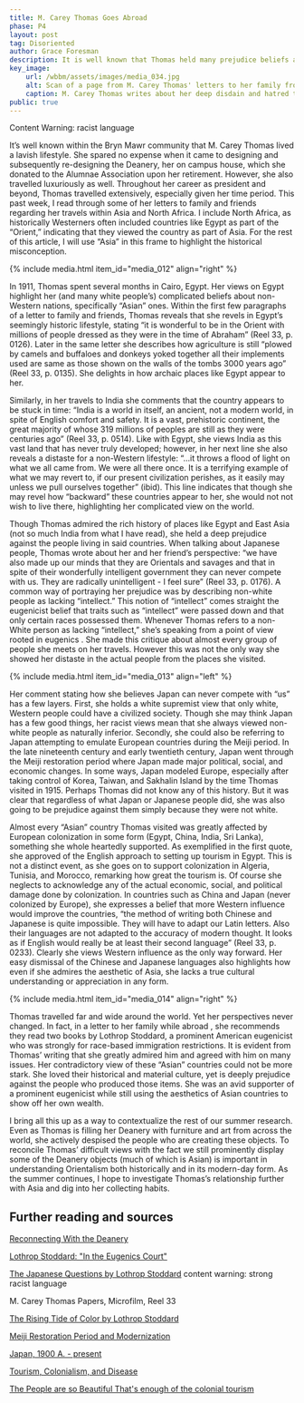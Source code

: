 ```yaml
---
title: M. Carey Thomas Goes Abroad
phase: P4
layout: post
tag: Disoriented
author: Grace Foresman
description: It is well known that Thomas held many prejudice beliefs against non-Western people and cultures; however, I aim to directly discuss her strong support of Eugenics and great disdain for Asian people despite working with Tsuda Umeko to create the Japanese Scholarship program at Bryn Mawr. 
key_image:
    url: /wbbm/assets/images/media_034.jpg
    alt: Scan of a page from M. Carey Thomas' letters to her family from her trip to Japan 
    caption: M. Carey Thomas writes about her deep disdain and hatred towards Japanese people and their culture. 
public: true 
--- 
```

Content Warning:  racist language  

It’s well known within the Bryn Mawr community that M. Carey Thomas lived a lavish lifestyle. She spared no expense when it came to designing and subsequently re-designing the Deanery, her on campus house, which she donated to the Alumnae Association upon her retirement. However, she also travelled luxuriously as well. Throughout her career as president and beyond, Thomas travelled extensively, especially given her time period. This past week, I read through some of her letters to family and friends regarding her travels within Asia and North Africa. I include North Africa, as historically Westerners often included countries like Egypt as part of the “Orient,” indicating that they viewed the country as part of Asia. For the rest of this article, I will use “Asia” in this frame to highlight the historical misconception.

{% include media.html item_id="media_012" align="right" %}

In 1911, Thomas spent several months in Cairo, Egypt. Her views on Egypt highlight her (and many white people’s) complicated beliefs about non-Western nations, specifically “Asian” ones. Within the first few paragraphs of a letter to family and friends, Thomas reveals that she revels in Egypt’s seemingly historic lifestyle, stating “it is wonderful to be in the Orient with millions of people dressed as they were in the time of Abraham” (Reel 33, p. 0126). Later  in the same letter she describes how agriculture is still “plowed by camels and buffaloes and donkeys yoked together all their implements used are same as those shown on the walls of the tombs 3000 years ago” (Reel 33, p. 0135). She delights in how archaic places like Egypt appear to her.  

Similarly, in her travels to India she comments that the country appears to be stuck in time: “India is a world in itself, an ancient, not a modern world, in spite of English comfort and safety. It is a vast, prehistoric continent, the great majority of whose 319 millions of peoples are still as they were centuries ago” (Reel 33, p. 0514). Like with Egypt, she views India as this vast land that has never truly developed; however, in her next line she also reveals a distaste for a non-Western lifestyle: “…it throws a flood of light on what we all came from. We were all there once. It is a terrifying example of what we may revert to, if our present civilization perishes, as it easily may unless we pull ourselves together” (ibid). This line indicates that though she may revel how “backward” these countries appear to her, she would not not wish to live there, highlighting her complicated view on the world. 

Though Thomas admired the rich history of places like Egypt and East Asia (not so much India from what I have read), she held a deep prejudice against the people living in said countries. When talking about Japanese people, Thomas wrote about her and her friend’s perspective: “we have also made up our minds that they are Orientals and savages and that in spite of their wonderfully intelligent government they can never compete with us. They are radically unintelligent - I feel sure” (Reel 33, p. 0176). A common way of portraying her prejudice was by describing non-white people as lacking “intellect.” This notion of “intellect” comes straight the eugenicist belief that traits such as “intellect” were passed down and that only certain races possessed them. Whenever Thomas refers to a non-White person as lacking “intellect,” she’s speaking from a point of view rooted in eugenics . She made this critique about almost every group of people she meets on her travels. However  this was not the only way she showed her distaste in the actual people from the places she visited.

{% include media.html item_id="media_013" align="left" %}

Her comment stating how she believes Japan can never compete with “us” has a few layers. First, she holds a white supremist view that only white, Western people could have a civilized society. Though she may think Japan has a few good things, her racist views mean that she always viewed non-white people as naturally inferior. Secondly, she could also be referring to Japan attempting to emulate European countries during the Meiji period. In the late nineteenth century and early twentieth century, Japan went through the Meiji restoration period where Japan made major political, social, and economic changes. In some ways, Japan modeled Europe, especially after taking control of Korea, Taiwan, and Sakhalin Island by the time Thomas visited in 1915. Perhaps Thomas did not know any of this history. But it was clear that regardless of what Japan or Japanese people did, she was also going to be prejudice against them simply because they were not white.

Almost every “Asian” country Thomas visited was greatly affected by European colonization in some form (Egypt, China, India, Sri Lanka), something she whole heartedly supported. As exemplified in the first quote, she approved of the English approach to setting up tourism in Egypt. This is not a distinct event, as she goes on to support colonization in Algeria, Tunisia, and Morocco, remarking how great the tourism is. Of course she neglects to acknowledge any of the actual economic, social, and political damage done by colonization. In countries such as China and Japan (never colonized by Europe), she expresses a belief that more Western influence would improve the countries, “the method of writing both Chinese and Japanese is quite impossible. They will have to adapt our Latin letters. Also their languages are not adapted to the accuracy of modern thought. It looks as if English would really be at least their second language” (Reel 33, p. 0233). Clearly she views Western influence as the only way forward. Her easy dismissal of the Chinese and Japanese languages also highlights how even if she admires the aesthetic of Asia, she lacks a true cultural understanding or appreciation in any form.

{% include media.html item_id="media_014" align="right" %}

Thomas travelled far and wide around the world. Yet her perspectives never changed. In fact, in a letter to her family while abroad , she recommends they read two books by Lothrop Stoddard, a prominent American eugenicist who was strongly for race-based immigration restrictions. It is evident from Thomas’ writing that she greatly admired him and agreed with him on many issues. Her contradictory view of these “Asian” countries could not be more stark. She loved their historical and material culture, yet is deeply prejudice against the people who produced those items. She was an avid supporter of a prominent eugenicist while still using the aesthetics of Asian countries to show off her own wealth. 

I bring all this up as a way to contextualize the rest of our summer research. Even as Thomas is filling her Deanery with furniture and art from across the world,  she actively despised the people who are creating these objects. To reconcile Thomas’ difficult views with the fact we still prominently display some of the Deanery objects (much of which is Asian) is important in understanding Orientalism both historically and in its modern-day form. As the summer continues, I hope to investigate Thomas’s relationship further with Asia and dig into her collecting habits.



## Further reading and sources

[Reconnecting With the Deanery](https://specialcollections.blogs.brynmawr.edu/2014/09/05/reconnecting-with-the-bryn-mawr-deanery/)

[Lothrop Stoddard: "In the Eugenics Court"](https://perspectives.ushmm.org/item/lothrop-stoddard-in-a-eugenics-court) 

[The Japanese Questions by Lothrop Stoddard](https://journals.sagepub.com/doi/abs/10.1177/000271622109300110) content warning: strong racist language

M. Carey Thomas Papers, Microfilm, Reel 33 

[The Rising Tide of Color by Lothrop Stoddard](https://tripod.brynmawr.edu/discovery/fulldisplay?context=L&vid=01TRI_INST:BMC&search_scope=BMC_Catalog&tab=LibraryCatalog&docid=alma991012805729704921) 

[Meiji Restoration Period and Modernization](http://afe.easia.columbia.edu/special/japan_1750_meiji.htm) 

[Japan, 1900 A. - present](Dhttps://www.metmuseum.org/toah/ht/11/eaj.html)

[Tourism, Colonialism, and Disease](https://blog.apaonline.org/2021/06/21/tourism-colonialism-and-disease/)

[The People are so Beautiful That's enough of the colonial tourism](https://www.theguardian.com/commentisfree/2014/apr/08/people-beautiful-colonial-tourism-travel)